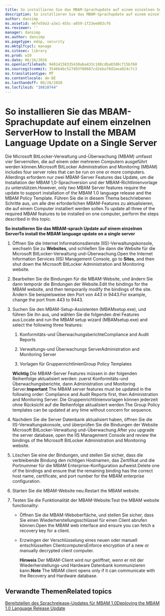 ```yaml
---
title: So installieren Sie das MBAM-Sprachupdate auf einem einzelnen Server
description: So installieren Sie das MBAM-Sprachupdate auf einem einzelnen Server
author: dansimp
ms.assetid: e6fe59a3-a3e1-455c-a059-1f23ee083cf6
ms.reviewer: ''
manager: dansimp
ms.author: dansimp
ms.pagetype: mdop, security
ms.mktglfcycl: manage
ms.sitesec: library
ms.prod: w10
ms.date: 06/16/2016
ms.openlocfilehash: 94814158335430aba433c180cdba83d0cf15b760
ms.sourcegitcommit: 354664bc527d93f80687cd2eba70d1eea024c7c3
ms.translationtype: MT
ms.contentlocale: de-DE
ms.lasthandoff: 06/26/2020
ms.locfileid: "10810744"
---
```

# <span data-ttu-id="54b45-103">So installieren Sie das MBAM-Sprachupdate auf einem einzelnen Server</span><span class="sxs-lookup"><span data-stu-id="54b45-103">How to Install the MBAM Language Update on a Single Server</span></span>


<span data-ttu-id="54b45-104">Die Microsoft BitLocker-Verwaltung und-Überwachung (MBAM) umfasst vier Serverrollen, die auf einem oder mehreren Computern ausgeführt werden können.</span><span class="sxs-lookup"><span data-stu-id="54b45-104">Microsoft BitLocker Administration and Monitoring (MBAM) includes four server roles that can be run on one or more computers.</span></span> <span data-ttu-id="54b45-105">Allerdings erfordern nur zwei MBAM-Server Features das Update, um die Installation der MBAM 1,0-Sprachversion und der MBAM-Richtlinienvorlage zu unterstützen.</span><span class="sxs-lookup"><span data-stu-id="54b45-105">However, only two MBAM Server features require the update to support installation of the MBAM 1.0 language release and the MBAM Policy Template.</span></span> <span data-ttu-id="54b45-106">Führen Sie die in diesem Thema beschriebenen Schritte aus, um alle drei erforderlichen MBAM-Features zu aktualisieren, die auf einem Computer installiert werden sollen.</span><span class="sxs-lookup"><span data-stu-id="54b45-106">To update all three of the required MBAM features to be installed on one computer, perform the steps described in this topic.</span></span>

**<span data-ttu-id="54b45-107">So installieren Sie das MBAM-sprach Update auf einem einzelnen Server</span><span class="sxs-lookup"><span data-stu-id="54b45-107">To install the MBAM language update on a single server</span></span>**

1.  <span data-ttu-id="54b45-108">Öffnen Sie die Internet Informationsdienste (IIS)-Verwaltungskonsole, wechseln Sie zu **Websites**, und schließen Sie dann die Website für die Microsoft BitLocker-Verwaltung und-Überwachung.</span><span class="sxs-lookup"><span data-stu-id="54b45-108">Open the Internet Information Services (IIS) Management Console, go to **Sites**, and then shut down the Microsoft BitLocker Administration and Monitoring website.</span></span>

2.  <span data-ttu-id="54b45-109">Bearbeiten Sie die Bindungen für die MBAM-Website, und ändern Sie dann temporär die Bindungen der Website.</span><span class="sxs-lookup"><span data-stu-id="54b45-109">Edit the bindings for the MBAM website, and then temporarily modify the bindings of the site.</span></span> <span data-ttu-id="54b45-110">Ändern Sie beispielsweise den Port von 443 in 9443.</span><span class="sxs-lookup"><span data-stu-id="54b45-110">For example, change the port from 443 to 9443.</span></span>

3.  <span data-ttu-id="54b45-111">Suchen Sie den MBAM-Setup-Assistenten (MBAMsetup.exe), und führen Sie ihn aus, und wählen Sie die folgenden drei Features aus:</span><span class="sxs-lookup"><span data-stu-id="54b45-111">Locate and run the MBAM setup wizard (MBAMsetup.exe) and select the following three features:</span></span>

    1.  <span data-ttu-id="54b45-112">Konformitäts-und Überwachungsberichte</span><span class="sxs-lookup"><span data-stu-id="54b45-112">Compliance and Audit Reports</span></span>

    2.  <span data-ttu-id="54b45-113">Verwaltungs-und Überwachungs Server</span><span class="sxs-lookup"><span data-stu-id="54b45-113">Administration and Monitoring Server</span></span>

    3.  <span data-ttu-id="54b45-114">Vorlagen für Gruppenrichtlinien</span><span class="sxs-lookup"><span data-stu-id="54b45-114">Group Policy Templates</span></span>

    <span data-ttu-id="54b45-115">**Wichtig**  Die MBAM-Server Features müssen in der folgenden Reihenfolge aktualisiert werden: zuerst Konformitäts-und Überwachungsberichte, dann Administration und Monitoring Server.</span><span class="sxs-lookup"><span data-stu-id="54b45-115">**Important** The MBAM server features must be updated in the following order: Compliance and Audit Reports first, then Administration and Monitoring Server.</span></span> <span data-ttu-id="54b45-116">Die Gruppenrichtlinienvorlagen können jederzeit ohne Rücksicht auf die Reihenfolge aktualisiert werden.</span><span class="sxs-lookup"><span data-stu-id="54b45-116">The Group Policy templates can be updated at any time without concern for sequence.</span></span>

     

4.  <span data-ttu-id="54b45-117">Nachdem Sie die Server Datenbank aktualisiert haben, öffnen Sie die IIS-Verwaltungskonsole, und überprüfen Sie die Bindungen der Website Microsoft BitLocker-Verwaltung und-Überwachung.</span><span class="sxs-lookup"><span data-stu-id="54b45-117">After you upgrade the server database, open the IIS Management Console and review the bindings of the Microsoft BitLocker Administration and Monitoring website.</span></span>

5.  <span data-ttu-id="54b45-118">Löschen Sie eine der Bindungen, und stellen Sie sicher, dass die verbleibende Bindung den richtigen Hostnamen, das Zertifikat und die Portnummer für die MBAM Enterprise-Konfiguration aufweist.</span><span class="sxs-lookup"><span data-stu-id="54b45-118">Delete one of the bindings and ensure that the remaining binding has the correct host name, certificate, and port number for the MBAM enterprise configuration.</span></span>

6.  <span data-ttu-id="54b45-119">Starten Sie die MBAM-Website neu.</span><span class="sxs-lookup"><span data-stu-id="54b45-119">Restart the MBAM website.</span></span>

7.  <span data-ttu-id="54b45-120">Testen Sie die Funktionalität der MBAM-Website:</span><span class="sxs-lookup"><span data-stu-id="54b45-120">Test the MBAM website functionality:</span></span>

    -   <span data-ttu-id="54b45-121">Öffnen Sie die MBAM-Weboberfläche, und stellen Sie sicher, dass Sie einen Wiederherstellungsschlüssel für einen Client abrufen können.</span><span class="sxs-lookup"><span data-stu-id="54b45-121">Open the MBAM web interface and ensure you can fetch a recovery key for a client.</span></span>

    -   <span data-ttu-id="54b45-122">Erzwingen der Verschlüsselung eines neuen oder manuell entschlüsselten Clientcomputers</span><span class="sxs-lookup"><span data-stu-id="54b45-122">Enforce encryption of a new or manually decrypted client computer.</span></span>

        <span data-ttu-id="54b45-123">**Hinweis**  Der MBAM-Client wird nur geöffnet, wenn er mit der Wiederherstellungs-und Hardware Datenbank kommunizieren kann.</span><span class="sxs-lookup"><span data-stu-id="54b45-123">**Note** The MBAM client opens only if it can communicate with the Recovery and Hardware database.</span></span>

         

## <span data-ttu-id="54b45-124">Verwandte Themen</span><span class="sxs-lookup"><span data-stu-id="54b45-124">Related topics</span></span>


[<span data-ttu-id="54b45-125">Bereitstellen des Sprachrelease-Updates für MBAM 1.0</span><span class="sxs-lookup"><span data-stu-id="54b45-125">Deploying the MBAM 1.0 Language Release Update</span></span>](deploying-the-mbam-10-language-release-update.md)

 

 





